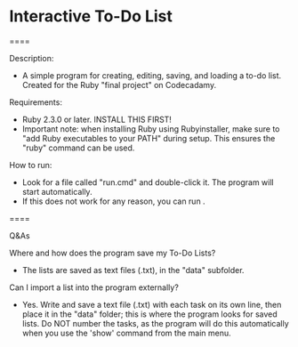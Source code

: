 # Interactive To-Do List

====

Description:
* A simple program for creating, editing, saving, and loading a to-do list. Created for the Ruby "final project" on Codecadamy.

Requirements:
* Ruby 2.3.0 or later. INSTALL THIS FIRST!
* Important note: when installing Ruby using Rubyinstaller, make sure to "add Ruby executables to your PATH" during setup. This ensures the "ruby" command can be used.

How to run:
* Look for a file called "run.cmd" and double-click it. The program will start automatically.
* If this does not work for any reason, you can run .

====

Q&As

Where and how does the program save my To-Do Lists?
* The lists are saved as text files (.txt), in the "data" subfolder.

Can I import a list into the program externally?
* Yes. Write and save a text file (.txt) with each task on its own line, then place it in the "data" folder; this is where the program 
looks for saved lists. Do NOT number the tasks, as the program will do this automatically when you use the 'show' command from the main 
menu.
